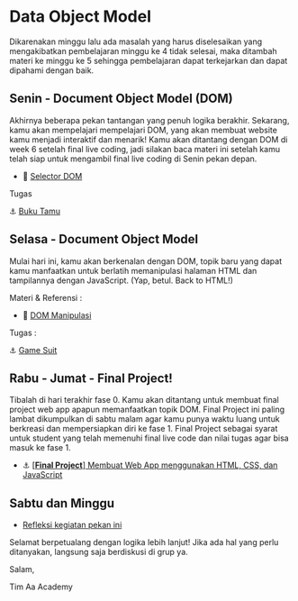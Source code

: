 # Data Object Model

Dikarenakan minggu lalu ada masalah yang harus diselesaikan yang mengakibatkan pembelajaran minggu ke 4 tidak selesai, maka ditambah materi ke minggu ke 5 sehingga pembelajaran dapat terkejarkan dan dapat dipahami dengan baik.

## Senin - Document Object Model (DOM)
Akhirnya beberapa pekan tantangan yang penuh logika berakhir. Sekarang, kamu akan mempelajari mempelajari DOM, yang akan membuat website kamu menjadi interaktif dan menarik! Kamu akan ditantang dengan DOM di week 6 setelah final live coding, jadi silakan baca materi ini setelah kamu telah siap untuk mengambil final live coding di Senin pekan depan.

- :notebook_with_decorative_cover:
[Selector DOM](./week-5/learn/js-dom-basic.md)


Tugas

:anchor: [Buku Tamu](./week-5/challenge/buku-tamu.md)

## Selasa - Document Object Model
Mulai hari ini, kamu akan berkenalan dengan DOM, topik baru yang dapat kamu manfaatkan untuk berlatih memanipulasi halaman HTML dan tampilannya dengan JavaScript. (Yap, betul. Back to HTML!)

Materi & Referensi :
- :notebook_with_decorative_cover:
[DOM Manipulasi](./week-5/learn/js-dom-manipulate.md)

Tugas :

:anchor: [Game Suit](./week-5/challenge/game-suit.md)

## Rabu - Jumat - Final Project!

Tibalah di hari terakhir fase 0. Kamu akan ditantang untuk membuat final project web app apapun memanfaatkan topik DOM. Final Project ini paling lambat dikumpulkan di sabtu malam agar kamu punya waktu luang untuk berkreasi dan mempersiapkan diri ke fase 1. Final Project sebagai syarat untuk student yang telah memenuhi final live code dan nilai tugas agar bisa masuk ke fase 1.

- :anchor:
[[**Final Project**] Membuat Web App menggunakan HTML, CSS, dan JavaScript](./week-4/challenge/anchor-js-dom-web-app.md)

## Sabtu dan Minggu

- [Refleksi kegiatan pekan ini](https://github.com/hacktiv8/phase-0-activities/blob/master/modules/reflection.md)

Selamat berpetualang dengan logika lebih lanjut! Jika ada hal yang perlu ditanyakan, langsung saja berdiskusi di grup ya.

Salam,

Tim Aa Academy
